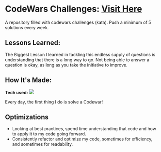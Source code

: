 # CodeWars Challenges: <a target="_blank" href="https://www.codewars.com/users/XxHMu54" >Visit Here</a> 

A repository filled with codewars challenges (kata). Push a minimum of 5 solutions every week.

## Lessons Learned:

The Biggest Lesson I learned in tackling this endless supply of questions is understanding that there is a long way to go. Not being able to answer a question is okay, as long as you take the initiative to improve.

## How It's Made:

**Tech used:** <img src="https://img.shields.io/static/v1?label=|&message=JAVASCRIPT&color=3c7f5d&style=plastic&logo=javascript"/>

Every day, the first thing I do is solve a Codewar! 

## Optimizations
- Looking at best practices, spend time understanding that code and how to apply it to my code going forward.
- Consistently refactor and optimize my code, sometimes for efficiency, and sometimes for readability. 





